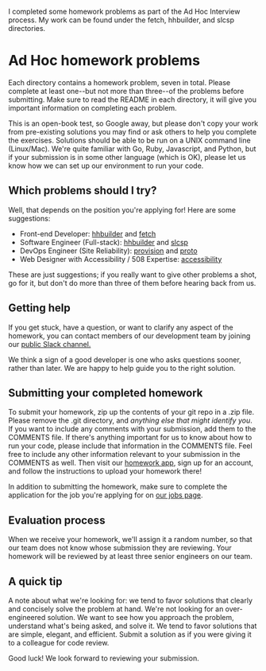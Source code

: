 I completed some homework problems as part of the Ad Hoc Interview process. My work can be found under the fetch, hhbuilder, and slcsp directories. 


Ad Hoc homework problems
========================

Each directory contains a homework problem, seven in total. Please complete at least one--but not more than three--of the problems before submitting. Make sure to read the README in each directory,
it will give you important information on completing each problem.

This is an open-book test, so Google away, but please don't copy your work from pre-existing solutions you may find or ask
others to help you complete the exercises. Solutions should be able to be run on a UNIX command line (Linux/Mac). We're quite familiar with Go, Ruby, Javascript, and Python, but if your submission is in some other language (which is OK), please let us know how we can set up our environment to run your code.

Which problems should I try?
------------

Well, that depends on the position you're applying for! Here are some suggestions:

 - Front-end Developer: [hhbuilder](https://github.com/adhocteam/homework/tree/master/hhbuilder) and [fetch](https://github.com/adhocteam/homework/tree/master/fetch)
 - Software Engineer (Full-stack): [hhbuilder](https://github.com/adhocteam/homework/tree/master/hhbuilder) and [slcsp](https://github.com/adhocteam/homework/tree/master/slcsp)
 - DevOps Engineer (Site Reliability): [provision](https://github.com/adhocteam/homework/tree/master/provision) and [proto](https://github.com/adhocteam/homework/tree/master/proto)
 - Web Designer with Accessibility / 508 Expertise: [accessibility](https://github.com/adhocteam/homework/tree/master/accessibility)

These are just suggestions; if you really want to give other problems a shot, go for it, but don't do more than three of them before hearing back from us.

Getting help
------------

If you get stuck, have a question, or want to clarify any aspect of the
homework, you can contact members of our development team by
joining our [public Slack channel.](https://adhocteam-public.herokuapp.com)

We think a sign of a good developer is one who asks questions sooner, rather
than later. We are happy to help guide you to the right solution.

Submitting your completed homework
----------------------------------

To submit your homework, zip up the contents of your git repo in a .zip file.
Please remove the .git directory, and *anything else that might identify you*.
If you want to include any comments with your submission, add them to the
COMMENTS file. If there's anything important for us to know about how to run
your code, please include that information in the COMMENTS file. Feel free to include any other information relevant to your
submission in the COMMENTS as well. Then visit our
[homework app](https://adhocteam.herokuapp.com/candidates/sign_up), sign up
for an account, and follow the instructions to upload your homework there!

In addition to submitting the homework, make sure to complete the application
for the job you're applying for on [our jobs page](https://www.adhocteam.us/join).

Evaluation process
------------------

When we receive your homework, we'll assign it a random number, so that our team
does not know whose submission they are reviewing. Your homework will be
reviewed by at least three senior engineers on our team.

A quick tip
-----------

A note about what we're looking for: we tend to favor solutions that clearly
and concisely solve the problem at hand. We're not looking for an
over-engineered solution. We want to see how you approach the problem,
understand what's being asked, and solve it. We tend to favor solutions that
are simple, elegant, and efficient. Submit a solution as if you were giving it
to a colleague for code review.

Good luck! We look forward to reviewing your submission.
